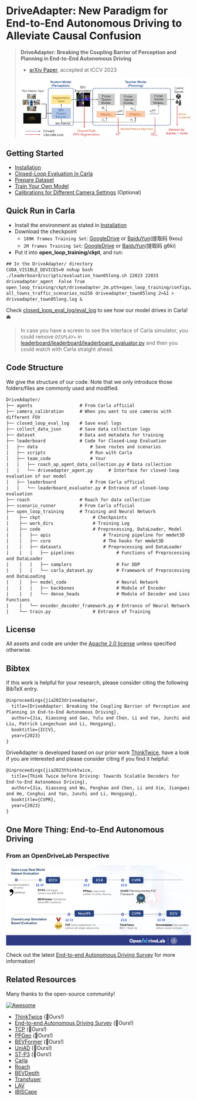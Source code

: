 # DriveAdapter: New Paradigm for End-to-End Autonomous Driving to Alleviate Causal Confusion

> **DriveAdapter: Breaking the Coupling Barrier of Perception and Planning in End-to-End Autonomous Driving**
> - [arXiv Paper](https://arxiv.org/abs/2308.00398), accepted at ICCV 2023
> 
> ![pipeline](src/pipeline.PNG)  
## Getting Started

- [Installation](docs/INSTALL.md)
- [Closed-Loop Evaluation in Carla](docs/EVAL.md)
- [Prepare Dataset](docs/DATA_PREP.md)
- [Train Your Own Model](docs/TRAIN.md)
- [Calibrations for Different Camera Settings](camera_calibration/README.md) (Optional)

## Quick Run in Carla

- Install the environment as stated in [Installation](docs/INSTALL.md)
- Download the checkpoint
  - `189K frames Training Set`: [GoogleDrive](https://drive.google.com/file/d/1ezaOmsz0lwuWckiJtBIDkhviOS35oEhZ/view?usp=sharing) or [BaiduYun](https://pan.baidu.com/s/1mxImkL5TiPgdoegbwCDglg?pwd=9xou)(提取码 9xou)
  - `2M frames Training Set`: [GoogleDrive](https://drive.google.com/file/d/1IFyRftYFg72AxoSePrW2oTg-cH4l3MFV/view?usp=sharing) or [BaiduYun](https://pan.baidu.com/s/1EcYuftXpbLTnm-FMCq1Umg?pwd=g6ki)(提取码 g6ki)
- Put it into **open_loop_training/ckpt**, and run:

```shell
## In the DriveAdapter/ directory
CUDA_VISIBLE_DEVICES=0 nohup bash ./leaderboard/scripts/evaluation_town05long.sh 22023 22033 driveadapter_agent  False True open_loop_training/ckpt/driveadapter_2m.pth+open_loop_training/configs/driveadapter.py all_towns_traffic_scenarios_no256 driveadapter_town05long 2>&1 > driveadapter_town05long.log &
```

Check [closed_loop_eval_log/eval_log](closed_loop_eval_log/eval_log) to see how our model drives in Carla! :oncoming_automobile:

> In case you have a screen to see the interface of Carla simulator, you could remove *`DISPLAY=`* in [leaderboard/leaderboard/leaderboard_evaluator.py](leaderboard/leaderboard/leaderboard_evaluator.py) and then you could watch with Carla straight ahead. 


## Code Structure

We give the structure of our code. Note that we only introduce those folders/files are commonly used and modified.

    DriveAdapter/
    ├── agents                  # From Carla official
    ├── camera_calibration      # When you want to use cameras with different FOV
    ├── closed_loop_eval_log    # Save eval logs
    ├── collect_data_json       # Save data collection logs
    ├── dataset                 # Data and metadata for training
    ├── leaderboard             # Code for Closed-Loop Evaluation
    │   ├── data                    # Save routes and scenarios
    │   ├── scripts                 # Run with Carla
    │   ├── team_code               # Your
    |   |   ├── roach_ap_agent_data_collection.py # Data collection
    │   |   └── driveadapter_agent.py      # Interface for closed-loop evaluation of our model
    │   ├── leaderboard             # From Carla official
    |   |   └── leaderboard_evaluator.py # Entrance of closed-loop evaluation
    ├── roach                   # Roach for data collection
    ├── scenario_runner         # From Carla official
    ├── open_loop_training      # Training and Neural Network
    |    ├── ckpt                    # Checkpoints
    |    ├── work_dirs               # Training Log
    |    ├── code                    # Preprocessing, DataLoader, Model
    |    │   ├── apis                    # Training pipeline for mmdet3D
    |    │   ├── core                    # The hooks for mmdet3D
    |    │   ├── datasets                # Preprocessing and DataLoader
    |    |   |   ├── pipelines                # Functions of Preprocessing and DataLoader
    |    │   |   ├── samplers                 # For DDP
    |    │   |   └── carla_dataset.py         # Framework of Preprocessing and DataLoading
    |    │   ├── model_code                   # Neural Network
    |    |   |   ├── backbones                # Module of Encoder
    |    |   |   └── dense_heads              # Module of Decoder and Loss Functions
    |    │   └── encoder_decoder_framework.py # Entrance of Neural Network
    |    └── train.py                # Entrance of Training

## License

All assets and code are under the [Apache 2.0 license](./LICENSE) unless specified otherwise.

## Bibtex
If this work is helpful for your research, please consider citing the following BibTeX entry.

```
@inproceedings{jia2023driveadapter,
  title={DriveAdapter: Breaking the Coupling Barrier of Perception and Planning in End-to-End Autonomous Driving},
  author={Jia, Xiaosong and Gao, Yulu and Chen, Li and Yan, Junchi and Liu, Patrick Langechuan and Li, Hongyang},
  booktitle={ICCV},
  year={2023}
}
```

DriveAdapter is developed based on our prior work [ThinkTwice](https://github.com/OpenDriveLab/ThinkTwice), 
have a look if you are interested and please consider citing if you find it helpful:
```
@inproceedings{jia2023thinktwice,
  title={Think Twice before Driving: Towards Scalable Decoders for End-to-End Autonomous Driving},
  author={Jia, Xiaosong and Wu, Penghao and Chen, Li and Xie, Jiangwei and He, Conghui and Yan, Junchi and Li, Hongyang},
  booktitle={CVPR},
  year={2023}
} 
```

## One More Thing: End-to-End Autonomous Driving 
### From an OpenDriveLab Perspective
![e2e](src/opendrivelab_e2e_update.png) 


Check out the latest [End-to-end Autonomous Driving Survey](https://github.com/OpenDriveLab/End-to-end-Autonomous-Driving) 
for more information!



## Related Resources
Many thanks to the open-source community!

[![Awesome](https://awesome.re/badge.svg)](https://awesome.re)
- [ThinkTwice](https://github.com/OpenDriveLab/ThinkTwice) (:rocket:Ours!)
- [End-to-end Autonomous Driving Survey](https://github.com/OpenDriveLab/End-to-end-Autonomous-Driving) (:rocket:Ours!)
- [TCP](https://github.com/OpenDriveLab/TCP) (:rocket:Ours!)
- [PPGeo](https://github.com/OpenDriveLab/PPGeo) (:rocket:Ours!)
- [BEVFormer](https://github.com/fundamentalvision/BEVFormer) (:rocket:Ours!)
- [UniAD](https://github.com/OpenDriveLab/UniAD) (:rocket:Ours!)
- [ST-P3](https://github.com/OpenDriveLab/ST-P3) (:rocket:Ours!)
- [Carla](https://github.com/carla-simulator/carla)
- [Roach](https://github.com/zhejz/carla-roach)
- [BEVDepth](https://github.com/Megvii-BaseDetection/BEVDepth)
- [Transfuser](https://github.com/autonomousvision/transfuser)
- [LAV](https://github.com/dotchen/LAV)
- [IBISCape](https://github.com/AbanobSoliman/IBISCape)

